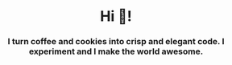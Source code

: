 <h1 align="center">Hi 👋!</h1>
<h3 align="center">I turn coffee and cookies into crisp and elegant code.
I experiment and I make the world awesome.</h3>



